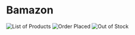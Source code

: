 # Bamazon



![List of Products]("./ListOfProducts")
![Order Placed]("./OrderPlaced")
![Out of Stock]("./OutOfStock")